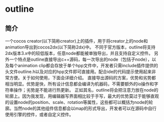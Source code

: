 outline
=======
简介
-------
一个cocos creator(以下简称creator)上的插件，用于将creator上的node和animation导出到cocos2dx(以下简称2dx)中。
不同于官方版本，outline将支持2dx版本3.x中的较低版本，任意node都能被单独导出，并且支持自定义控件。
另外一个特点是outline直接导出c++源码，每一次导出的node（包括子node），以及每个animation clip都会存放于单个hpp文件中，开发者只需include插件提供的头文件outline.h以及对应的hpp文件即可直接用。配合ide的代码提示使用起来非常方便。关于如何使用，下面会详细介绍。
直接导出源码的方案，优势和劣势都相当明显。优势是快，所有设计信息都会编译为机器码，不需要额外的io操作和字符串操作；劣势是不能进行热更新。
正如其名，outline将会把注意力放在node的轮廓上。因为我发现，用编辑器写界面相比较于手写，最大的优势莫过于能够直观的设置node的position、scale、rotation等属性，这些都可以概括为node的轮廓。当然node的其他组件信息都会以map的形式导出，开发者可以在源码中自行使用引擎的控件，或者自定义控件。
